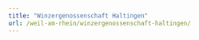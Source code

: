 ```yaml
---
title: "Winzergenossenschaft Haltingen"
url: /weil-am-rhein/winzergenossenschaft-haltingen/
---
```

